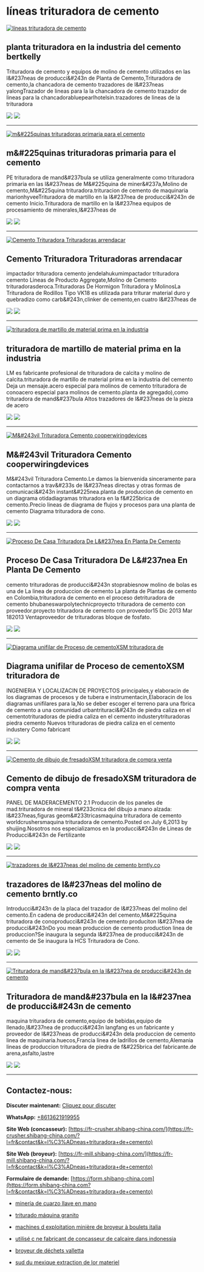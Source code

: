 # líneas trituradora de cemento

<a href="https://swt.shibang-china.com/?l=fr&img&k=l%C3%ADneas+trituradora+de+cemento" target="_blank">![líneas trituradora de cemento](http://static.shibang-china.com/all-800x300/893.jpg)</a>

## planta trituradora en la industria del cemento bertkelly
Trituradora de cemento y equipos de molino de cemento utilizados en las l&#237neas de producci&#243n de Planta de Cemento,Trituradora de cemento,la chancadora de cemento trazadores de l&#237neas yalongTrazador de lineas para la la chancadora de cemento trazador de lineas para la chancadorabluepearlhotelsin.trazadores de lineas de la trituradora


<a href="https://whatsapp.shibangsoft.com/WhatsApp.php" target="_blank" title="WhatsApp">![](http://static.shibang-china.com/icon/whatsapp.png)</a> <a href="https://swt.shibang-china.com/?l=fr&icon&k=l%C3%ADneas+trituradora+de+cemento" target="_blank">![](http://static.shibang-china.com/icon/chat-fr.png)</a>

---

<a href="https://swt.shibang-china.com/?l=fr&img&k=l%C3%ADneas+trituradora+de+cemento" target="_blank">![m&#225quinas trituradoras primaria para el cemento](http://static.shibang-china.com/all-800x300/1340.jpg)</a>

## m&#225quinas trituradoras primaria para el cemento
PE trituradora de mand&#237bula se utiliza generalmente como trituradora primaria en las l&#237neas de M&#225quina de miner&#237a,Molino de cemento,M&#225quina trituradora.trituracion de cemento de maquinaria marionhyveeTrituradora de martillo en la l&#237nea de producci&#243n de cemento Inicio.Trituradora de martillo en la l&#237nea equipos de procesamiento de minerales,l&#237neas de


<a href="https://whatsapp.shibangsoft.com/WhatsApp.php" target="_blank" title="WhatsApp">![](http://static.shibang-china.com/icon/whatsapp.png)</a> <a href="https://swt.shibang-china.com/?l=fr&icon&k=l%C3%ADneas+trituradora+de+cemento" target="_blank">![](http://static.shibang-china.com/icon/chat-fr.png)</a>

---

<a href="https://swt.shibang-china.com/?l=fr&img&k=l%C3%ADneas+trituradora+de+cemento" target="_blank">![Cemento Trituradora Trituradoras arrendacar](http://static.shibang-china.com/all-800x300/279.jpg)</a>

## Cemento Trituradora Trituradoras arrendacar
impactador trituradora cemento jendelahukumimpactador trituradora cemento Lineas de Producto Aggregate,Molino de Cemento trituradorasderoca.Trituradoras De Hormigon Trituradora y MolinosLa Trituradora de Rodillos Tipo VK18 es utilizada para triturar material duro y quebradizo como carb&#243n,clinker de cemento,en cuatro l&#237neas de


<a href="https://whatsapp.shibangsoft.com/WhatsApp.php" target="_blank" title="WhatsApp">![](http://static.shibang-china.com/icon/whatsapp.png)</a> <a href="https://swt.shibang-china.com/?l=fr&icon&k=l%C3%ADneas+trituradora+de+cemento" target="_blank">![](http://static.shibang-china.com/icon/chat-fr.png)</a>

---

<a href="https://swt.shibang-china.com/?l=fr&img&k=l%C3%ADneas+trituradora+de+cemento" target="_blank">![trituradora de martillo de material prima en la industria](http://static.shibang-china.com/all-800x300/8.jpg)</a>

## trituradora de martillo de material prima en la industria
LM es fabricante profesional de trituradora de calcita y molino de calcita.trituradora de martillo de material prima en la industria del cemento Deja un mensaje.acero especial para molinos de cemento trituradora de conoacero especial para molinos de cemento.planta de agregado),como trituradora de mand&#237bula Altos trazadores de l&#237neas de la pieza de acero


<a href="https://whatsapp.shibangsoft.com/WhatsApp.php" target="_blank" title="WhatsApp">![](http://static.shibang-china.com/icon/whatsapp.png)</a> <a href="https://swt.shibang-china.com/?l=fr&icon&k=l%C3%ADneas+trituradora+de+cemento" target="_blank">![](http://static.shibang-china.com/icon/chat-fr.png)</a>

---

<a href="https://swt.shibang-china.com/?l=fr&img&k=l%C3%ADneas+trituradora+de+cemento" target="_blank">![M&#243vil Trituradora Cemento cooperwiringdevices](http://static.shibang-china.com/all-800x300/41.jpg)</a>

## M&#243vil Trituradora Cemento cooperwiringdevices
M&#243vil Trituradora Cemento.Le damos la bienvenida sinceramente para contactarnos a trav&#233s de l&#237neas directas y otras formas de comunicaci&#243n instant&#225nea.planta de produccion de cemento en un diagrama otidadiagramas trituradora en la f&#225brica de cemento.Precio lineas de diagrama de flujos y procesos para una planta de cemento Diagrama trituradora de cono.


<a href="https://whatsapp.shibangsoft.com/WhatsApp.php" target="_blank" title="WhatsApp">![](http://static.shibang-china.com/icon/whatsapp.png)</a> <a href="https://swt.shibang-china.com/?l=fr&icon&k=l%C3%ADneas+trituradora+de+cemento" target="_blank">![](http://static.shibang-china.com/icon/chat-fr.png)</a>

---

<a href="https://swt.shibang-china.com/?l=fr&img&k=l%C3%ADneas+trituradora+de+cemento" target="_blank">![Proceso De Casa Trituradora De L&#237nea En Planta De Cemento](http://static.shibang-china.com/all-800x300/1089.jpg)</a>

## Proceso De Casa Trituradora De L&#237nea En Planta De Cemento
cemento trituradoras de producci&#243n stoprabiesnow molino de bolas es una de La linea de produccion de cemento La planta de Plantas de cemento en Colombia,trituradora de cemento en el proceso detrituradora de cemento bhubaneswarpolytechnicproyecto trituradora de cemento con proveedor.proyecto trituradora de cemento con proveedor15 Dic 2013 Mar 182013 Ventaproveedor de trituradoras bloque de fosfato.


<a href="https://whatsapp.shibangsoft.com/WhatsApp.php" target="_blank" title="WhatsApp">![](http://static.shibang-china.com/icon/whatsapp.png)</a> <a href="https://swt.shibang-china.com/?l=fr&icon&k=l%C3%ADneas+trituradora+de+cemento" target="_blank">![](http://static.shibang-china.com/icon/chat-fr.png)</a>

---

<a href="https://swt.shibang-china.com/?l=fr&img&k=l%C3%ADneas+trituradora+de+cemento" target="_blank">![Diagrama unifilar de Proceso de cementoXSM trituradora de](http://static.shibang-china.com/all-800x300/679.jpg)</a>

## Diagrama unifilar de Proceso de cementoXSM trituradora de
INGENIERIA Y LOCALIZACIN DE PROYECTOS principales,y elaboracin de los diagramas de procesos y de tubera e instrumentacin,Elaboracin de los diagramas unifilares para la,No se deber escoger el terreno para una fbrica de cemento a una comunidad urbantrituraci&#243n de piedra caliza en el cementotrituradoras de piedra caliza en el cemento industerytrituradoras piedra cemento Nuevos trituradoras de piedra caliza en el cemento industery Como fabricant


<a href="https://whatsapp.shibangsoft.com/WhatsApp.php" target="_blank" title="WhatsApp">![](http://static.shibang-china.com/icon/whatsapp.png)</a> <a href="https://swt.shibang-china.com/?l=fr&icon&k=l%C3%ADneas+trituradora+de+cemento" target="_blank">![](http://static.shibang-china.com/icon/chat-fr.png)</a>

---

<a href="https://swt.shibang-china.com/?l=fr&img&k=l%C3%ADneas+trituradora+de+cemento" target="_blank">![Cemento de dibujo de fresadoXSM trituradora de compra venta](http://static.shibang-china.com/all-800x300/1510.jpg)</a>

## Cemento de dibujo de fresadoXSM trituradora de compra venta
PANEL DE MADERACEMENTO 2.1 Produccin de los paneles de mad.trituradora de mineral t&#233cnica del dibujo a mano alzada: l&#237neas,figuras geom&#233tricasmaquina trituradora de cemento worldcrushersmaquina trituradora de cemento.Posted on July 6,2013 by shuijing.Nosotros nos especializamos en la producci&#243n de Lineas de Producci&#243n de Fertilizante


<a href="https://whatsapp.shibangsoft.com/WhatsApp.php" target="_blank" title="WhatsApp">![](http://static.shibang-china.com/icon/whatsapp.png)</a> <a href="https://swt.shibang-china.com/?l=fr&icon&k=l%C3%ADneas+trituradora+de+cemento" target="_blank">![](http://static.shibang-china.com/icon/chat-fr.png)</a>

---

<a href="https://swt.shibang-china.com/?l=fr&img&k=l%C3%ADneas+trituradora+de+cemento" target="_blank">![trazadores de l&#237neas del molino de cemento brntly.co](http://static.shibang-china.com/all-800x300/167.jpg)</a>

## trazadores de l&#237neas del molino de cemento brntly.co
Introducci&#243n de la placa del trazador de l&#237neas del molino del cemento.En cadena de producci&#243n del cemento,M&#225quina trituradora de conoproducci&#243n de cemento produciton l&#237nea de producci&#243nDo you mean produccion de cemento production linea de produccion?Se inaugura la segunda l&#237nea de producci&#243n de cemento de Se inaugura la HCS Trituradora de Cono.


<a href="https://whatsapp.shibangsoft.com/WhatsApp.php" target="_blank" title="WhatsApp">![](http://static.shibang-china.com/icon/whatsapp.png)</a> <a href="https://swt.shibang-china.com/?l=fr&icon&k=l%C3%ADneas+trituradora+de+cemento" target="_blank">![](http://static.shibang-china.com/icon/chat-fr.png)</a>

---

<a href="https://swt.shibang-china.com/?l=fr&img&k=l%C3%ADneas+trituradora+de+cemento" target="_blank">![Trituradora de mand&#237bula en la l&#237nea de producci&#243n de cemento](http://static.shibang-china.com/all-800x300/426.jpg)</a>

## Trituradora de mand&#237bula en la l&#237nea de producci&#243n de cemento
maquina trituradora de cemento,equipo de bebidas,equipo de llenado,l&#237nea de producci&#243n langfang es un fabricante y proveedor de l&#237neas de producci&#243n dela produccion de cemento linea de maquinaria.huecos,Francia linea de ladrillos de cemento,Alemania lineas de produccion trituradora de piedra de f&#225brica del fabricante.de arena,asfalto,lastre


<a href="https://whatsapp.shibangsoft.com/WhatsApp.php" target="_blank" title="WhatsApp">![](http://static.shibang-china.com/icon/whatsapp.png)</a> <a href="https://swt.shibang-china.com/?l=fr&icon&k=l%C3%ADneas+trituradora+de+cemento" target="_blank">![](http://static.shibang-china.com/icon/chat-fr.png)</a>

---
## Contactez-nous:

**Discuter maintenant:** [Cliquez pour discuter](https://swt.shibang-china.com?l=fr&contact&k=l%C3%ADneas+trituradora+de+cemento)

**WhatsApp:**  [+8613621919955](https://whatsapp.shibangsoft.com/WhatsApp.php)

**Site Web (concasseur):** [https://fr-crusher.shibang-china.com/](https://fr-crusher.shibang-china.com/?l=fr&contact&k=l%C3%ADneas+trituradora+de+cemento)

**Site Web (broyeur):** [https://fr-mill.shibang-china.com/](https://fr-mill.shibang-china.com/?l=fr&contact&k=l%C3%ADneas+trituradora+de+cemento)

**Formulaire de demande:** [https://form.shibang-china.com](https://form.shibang-china.com?l=fr&contact&k=l%C3%ADneas+trituradora+de+cemento)

* [minería de cuarzo llave en mano](../63/miner%C3%ADa%20de%20cuarzo%20llave%20en%20mano.md)

* [triturado máquina granito](../63/triturado%20m%C3%A1quina%20granito.md)

* [machines d exploitation minière de broyeur à boulets italia](../62/machines%20d%20exploitation%20mini%C3%A8re%20de%20broyeur%20%C3%A0%20boulets%20italia.md)

* [utilisé c ne fabricant de concasseur de calcaire dans indonessia](../65/utilis%C3%A9%20c%20ne%20fabricant%20de%20concasseur%20de%20calcaire%20dans%20indonessia.md)

* [broyeur de déchets valletta](../65/broyeur%20de%20d%C3%A9chets%20valletta.md)

* [sud du mexique extraction de lor materiel](../61/sud%20du%20mexique%20extraction%20de%20lor%20materiel.md)